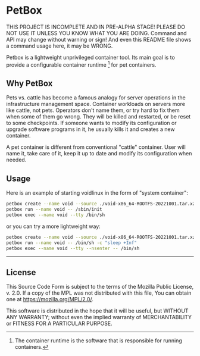 PetBox
====

THIS PROJECT IS INCOMPLETE AND IN PRE-ALPHA STAGE! PLEASE DO NOT USE IT UNLESS YOU KNOW WHAT YOU ARE DOING. Command and API may change without warning or sign! And even this README file shows a command usage here, it may be WRONG.

Petbox is a lightweight unprivileged container tool. Its main goal is to provide a configurable container runtime [^container_runtime] for pet containers.

Why PetBox
---

Pets vs. cattle has become a famous analogy for server operations in the infrastructure management space. Container workloads on servers more like cattle, not pets. Operators don't name them, or try hard to fix them when some of them go wrong. They will be killed and restarted, or be reset to some checkpoints. If someone wants to modify its configuration or upgrade software programs in it, he usually kills it and creates a new container.

A pet container is different from conventional "cattle" container. User will name it, take care of it, keep it up to date and modify its configuration when needed.

Usage
---

Here is an example of starting voidlinux in the form of "system container":

```bash
petbox create --name void --source ./void-x86_64-ROOTFS-20221001.tar.xz
petbox run --name void -- /sbin/init
petbox exec --name void --tty /bin/sh
```

or you can try a more lightweight way:

```bash
petbox create --name void --source ./void-x86_64-ROOTFS-20221001.tar.xz
petbox run --name void -- /bin/sh -c "sleep +Inf"
petbox exec --name void --tty --nsenter -- /bin/sh
```

---

License
---

This Source Code Form is subject to the terms of the Mozilla Public License, v. 2.0. If a copy of the MPL was not distributed with this file, You can obtain one at <https://mozilla.org/MPL/2.0/>.

This software is distributed in the hope that it will be useful, but WITHOUT ANY WARRANTY; without even the implied warranty of MERCHANTABILITY or FITNESS FOR A PARTICULAR PURPOSE.

[^container_runtime]: The container runtime is the software that is responsible for running containers.
